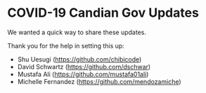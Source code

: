 # COVID-19 Candian Gov Updates

We wanted a quick way to share these updates. 

Thank you for the help in setting this up:

- Shu Uesugi (https://github.com/chibicode)
- David Schwartz (https://github.com/dschwar)
- Mustafa Ali (https://github.com/mustafa01ali)
- Michelle Fernandez (https://github.com/mendozamiche)
